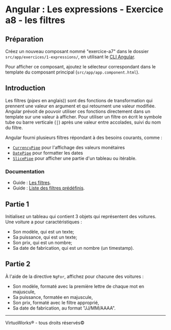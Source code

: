 # Angular : Les expressions - Exercice a8 - les filtres


## Préparation
Créez un nouveau composant nommé "exercice-a7" dans le dossier `src/app/exercices/1-expressions/`, en utilisant le [CLI Angular](https://angular.io/cli).

Pour afficher ce composant, ajoutez le sélecteur correspondant dans le template du composant principal (`src/app/app.component.html`).


## Introduction

Les filtres (_pipes_ en anglais)) sont des fonctions de transformation qui prennent une valeur en argument et qui retournent une valeur modifiée. Angular prévoit de pouvoir utiliser ces fonctions directement dans un template sur une valeur à afficher. Pour utiliser un filtre on écrit le symbole tube ou barre verticale (<kbd>|</kbd>) après une valeur entre accolades, suivi du nom du filtre.

Angular fourni plusieurs filtres répondant à des besoins courants, comme :
- [`CurrencyPipe`](https://angular.io/api/common/CurrencyPipe) pour l'affichage des valeurs monétaires
- [`DatePipe`](https://angular.io/api/common/DatePipe) pour formatter les dates
- [`SlicePipe`](https://angular.io/api/common/SlicePipe) pour afficher une partie d'un tableau ou itérable.

### Documentation
- Guide : [Les filtres](https://angular.io/guide/pipes).
- Guide : [Liste des filtres prédéfinis](https://angular.io/api?type=pipe).


## Partie 1
Initialisez un tableau qui contient 3 objets qui représentent des voitures. Une voiture a pour caractéristiques :
- Son modèle, qui est un texte;
- Sa puissance, qui est un texte;
- Son prix, qui est un nombre;
- Sa date de fabrication, qui est un nombre (un timestamp).


## Partie 2
À l'aide de la directive `NgFor`, affichez pour chacune des voitures :
- Son modèle, formaté avec la première lettre de chaque mot en majuscule,
- Sa puissance, formatée en majuscule,
- Son prix, formaté avec le filtre approprié,
- Sa date de fabrication, au format "JJ/MM/AAAA".

---

VirtuoWorks® - tous droits réservés©
